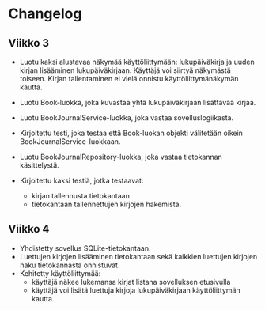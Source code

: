 # Changelog

## Viikko 3

- Luotu kaksi alustavaa näkymää käyttöliittymään: lukupäiväkirja ja uuden kirjan
  lisääminen lukupäiväkirjaan. Käyttäjä voi siirtyä näkymästä toiseen. Kirjan
tallentaminen ei vielä onnistu käyttöliittymänäkymän kautta.

- Luotu Book-luokka, joka kuvastaa yhtä lukupäiväkirjaan lisättävää kirjaa.

- Luotu BookJournalService-luokka, joka vastaa sovelluslogiikasta.
- Kirjoitettu testi, joka testaa että Book-luokan objekti välitetään oikein
  BookJournalService-luokkaan.

- Luotu BookJournalRepository-luokka, joka vastaa tietokannan käsittelystä.
- Kirjoitettu kaksi testiä, jotka testaavat:
    - kirjan tallennusta tietokantaan
    - tietokantaan tallennettujen kirjojen hakemista.

## Viikko 4

- Yhdistetty sovellus SQLite-tietokantaan.
- Luettujen kirjojen lisääminen tietokantaan sekä kaikkien luettujen
  kirjojen haku tietokannasta onnistuvat.
- Kehitetty käyttöliittymää:
    - käyttäjä näkee lukemansa kirjat listana sovelluksen etusivulla
    - käyttäjä voi lisätä luettuja kirjoja lukupäiväkirjaan käyttöliittymän
      kautta.
